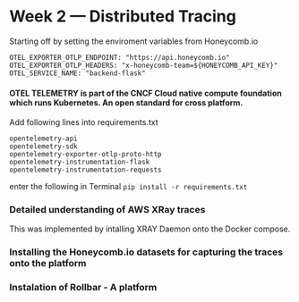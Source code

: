 # Week 2 — Distributed Tracing

Starting off by setting the enviroment variables from Honeycomb.io 
```
OTEL_EXPORTER_OTLP_ENDPOINT: "https://api.honeycomb.io"
OTEL_EXPORTER_OTLP_HEADERS: "x-honeycomb-team=${HONEYCOMB_API_KEY}"
OTEL_SERVICE_NAME: "backend-flask"
```
#### OTEL TELEMETRY is part of the CNCF Cloud native compute foundation which runs Kubernetes. An open standard for cross platform. 

Add following lines into requirements.txt

```
opentelemetry-api 
opentelemetry-sdk 
opentelemetry-exporter-otlp-proto-http 
opentelemetry-instrumentation-flask 
opentelemetry-instrumentation-requests
```
enter the following in Terminal ``` pip install -r requirements.txt ```

### Detailed understanding of AWS XRay traces
This was implemented by intalling XRAY Daemon onto the Docker compose. 

### Installing the Honeycomb.io datasets for capturing the traces onto the platform 

### Instalation of Rollbar - A platform 
